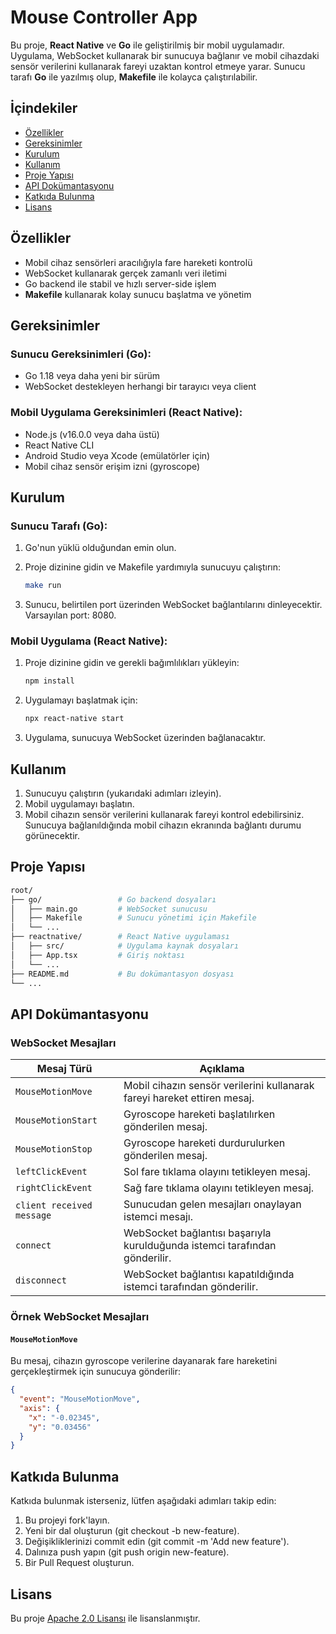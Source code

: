# Mouse Controller App

Bu proje, **React Native** ve **Go** ile geliştirilmiş bir mobil uygulamadır. Uygulama, WebSocket kullanarak bir sunucuya bağlanır ve mobil cihazdaki sensör verilerini kullanarak fareyi uzaktan kontrol etmeye yarar. Sunucu tarafı **Go** ile yazılmış olup, **Makefile** ile kolayca çalıştırılabilir.

## İçindekiler

- [Özellikler](#özellikler)
- [Gereksinimler](#gereksinimler)
- [Kurulum](#kurulum)
- [Kullanım](#kullanım)
- [Proje Yapısı](#proje-yapısı)
- [API Dokümantasyonu](#api-dokümantasyonu)
- [Katkıda Bulunma](#katkıda-bulunma)
- [Lisans](#lisans)

## Özellikler

- Mobil cihaz sensörleri aracılığıyla fare hareketi kontrolü
- WebSocket kullanarak gerçek zamanlı veri iletimi
- Go backend ile stabil ve hızlı server-side işlem
- **Makefile** kullanarak kolay sunucu başlatma ve yönetim

## Gereksinimler

### Sunucu Gereksinimleri (Go):

- Go 1.18 veya daha yeni bir sürüm
- WebSocket destekleyen herhangi bir tarayıcı veya client

### Mobil Uygulama Gereksinimleri (React Native):

- Node.js (v16.0.0 veya daha üstü)
- React Native CLI
- Android Studio veya Xcode (emülatörler için)
- Mobil cihaz sensör erişim izni (gyroscope)

## Kurulum

### Sunucu Tarafı (Go):

1. Go'nun yüklü olduğundan emin olun.
2. Proje dizinine gidin ve Makefile yardımıyla sunucuyu çalıştırın:

   ```bash
   make run
   ```

3. Sunucu, belirtilen port üzerinden WebSocket bağlantılarını dinleyecektir. Varsayılan port: 8080.

### Mobil Uygulama (React Native):

1. Proje dizinine gidin ve gerekli bağımlılıkları yükleyin:

   ```bash
   npm install
   ```

2. Uygulamayı başlatmak için:

   ```bash
   npx react-native start
   ```

3. Uygulama, sunucuya WebSocket üzerinden bağlanacaktır.

## Kullanım

1. Sunucuyu çalıştırın (yukarıdaki adımları izleyin).
2. Mobil uygulamayı başlatın.
3. Mobil cihazın sensör verilerini kullanarak fareyi kontrol edebilirsiniz. Sunucuya bağlanıldığında mobil cihazın ekranında bağlantı durumu görünecektir.

## Proje Yapısı

```bash
root/
├── go/                 # Go backend dosyaları
│   ├── main.go         # WebSocket sunucusu
│   ├── Makefile        # Sunucu yönetimi için Makefile
│   └── ...
├── reactnative/        # React Native uygulaması
│   ├── src/            # Uygulama kaynak dosyaları
│   ├── App.tsx         # Giriş noktası
│   └── ...
├── README.md           # Bu dokümantasyon dosyası
└── ...
```

## API Dokümantasyonu

### WebSocket Mesajları

| Mesaj Türü                | Açıklama                                                                   |
| ------------------------- | -------------------------------------------------------------------------- |
| `MouseMotionMove`         | Mobil cihazın sensör verilerini kullanarak fareyi hareket ettiren mesaj.   |
| `MouseMotionStart`        | Gyroscope hareketi başlatılırken gönderilen mesaj.                         |
| `MouseMotionStop`         | Gyroscope hareketi durdurulurken gönderilen mesaj.                         |
| `leftClickEvent`          | Sol fare tıklama olayını tetikleyen mesaj.                                 |
| `rightClickEvent`         | Sağ fare tıklama olayını tetikleyen mesaj.                                 |
| `client received message` | Sunucudan gelen mesajları onaylayan istemci mesajı.                        |
| `connect`                 | WebSocket bağlantısı başarıyla kurulduğunda istemci tarafından gönderilir. |
| `disconnect`              | WebSocket bağlantısı kapatıldığında istemci tarafından gönderilir.         |

### Örnek WebSocket Mesajları

#### `MouseMotionMove`

Bu mesaj, cihazın gyroscope verilerine dayanarak fare hareketini gerçekleştirmek için sunucuya gönderilir:

```json
{
  "event": "MouseMotionMove",
  "axis": {
    "x": "-0.02345",
    "y": "0.03456"
  }
}
```

## Katkıda Bulunma

Katkıda bulunmak isterseniz, lütfen aşağıdaki adımları takip edin:

1. Bu projeyi fork'layın.
2. Yeni bir dal oluşturun (git checkout -b new-feature).
3. Değişikliklerinizi commit edin (git commit -m 'Add new feature').
4. Dalınıza push yapın (git push origin new-feature).
5. Bir Pull Request oluşturun.

## Lisans

Bu proje [Apache 2.0 Lisansı](https://www.apache.org/licenses/LICENSE-2.0) ile lisanslanmıştır.
